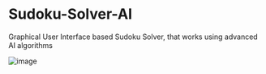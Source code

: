 # Sudoku-Solver-AI
Graphical User Interface based Sudoku Solver, that works using advanced AI algorithms

![image](https://github.com/user-attachments/assets/6ef0bb47-0072-422b-997d-94e1bc1175b3)
